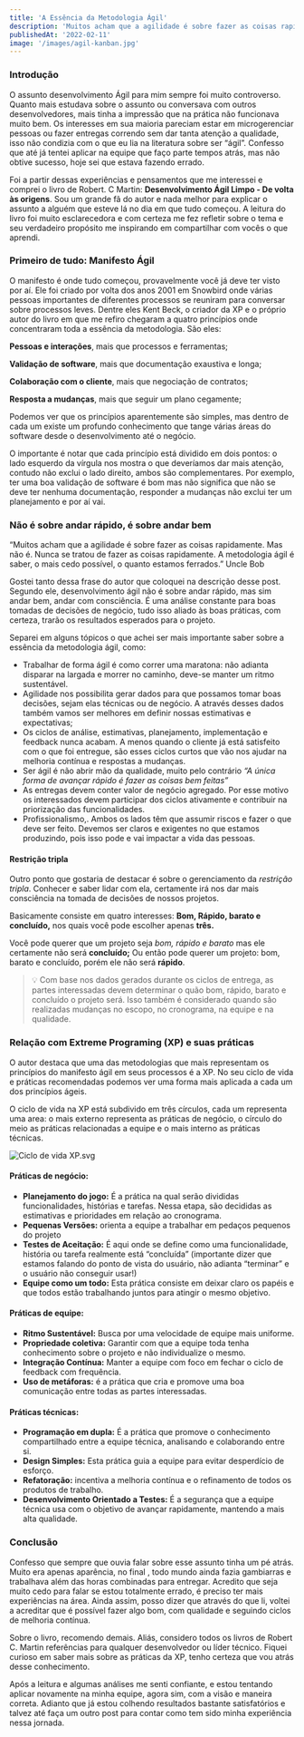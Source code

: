 ```yaml
---
title: 'A Essência da Metodologia Ágil'
description: 'Muitos acham que a agilidade é sobre fazer as coisas rapidamente. Mas não é. Nunca se tratou de fazer as coisas rapidamente. A metodologia ágil é saber, o mais cedo possível, o quanto estamos ferrados.'
publishedAt: '2022-02-11'
image: '/images/agil-kanban.jpg'
---
```


### Introdução

O assunto desenvolvimento Ágil para mim sempre foi muito controverso. Quanto mais estudava sobre o assunto ou conversava com outros desenvolvedores, mais tinha a impressão que na prática não funcionava muito bem. Os interesses em sua maioria pareciam estar em microgerenciar pessoas ou fazer entregas correndo sem dar tanta atenção a qualidade, isso não condizia com o que eu lia na literatura sobre ser “ágil”. Confesso que até já tentei aplicar na equipe que faço parte tempos atrás, mas não obtive sucesso, hoje sei que estava fazendo errado.

Foi a partir dessas experiências e pensamentos que me interessei e comprei o livro de Robert. C Martin: **Desenvolvimento Ágil Limpo - De volta às origens**. Sou um grande fã do autor e nada melhor para explicar o assunto a alguém que esteve lá no dia em que tudo começou. A leitura do livro foi muito esclarecedora e com certeza me fez refletir sobre o tema e seu verdadeiro propósito me inspirando em compartilhar com vocês o que aprendi.

### Primeiro de tudo: Manifesto Ágil

O manifesto é onde tudo começou, provavelmente você já deve ter visto por aí. Ele foi criado por volta dos anos 2001 em Snowbird onde várias pessoas importantes de diferentes processos se reuniram para conversar sobre processos leves. Dentre eles Kent Beck, o criador da XP e o próprio autor do livro em que me refiro chegaram a quatro princípios onde concentraram toda a essência da metodologia. São eles:

**Pessoas e interações**, mais que processos e ferramentas;

**Validação de software**, mais que documentação exaustiva e longa;

**Colaboração com o cliente**, mais que negociação de contratos;

**Resposta a mudanças**, mais que seguir um plano cegamente;

Podemos ver que os princípios aparentemente são simples, mas dentro de cada um existe um profundo conhecimento que tange várias áreas do software desde o desenvolvimento até o negócio.

O importante é notar que cada princípio está dividido em dois pontos: o lado esquerdo da vírgula nos mostra o que deveríamos dar mais atenção, contudo não exclui o lado direito, ambos são complementares. Por exemplo, ter uma boa validação de software é bom mas não significa que não se deve ter nenhuma documentação, responder a mudanças não exclui ter um planejamento e por aí vai.

### Não é sobre andar rápido, é sobre andar bem

“Muitos acham que a agilidade é sobre fazer as coisas rapidamente. Mas não é. Nunca se tratou de fazer as coisas rapidamente. A metodologia ágil é saber, o mais cedo possível, o quanto estamos ferrados.” Uncle Bob

Gostei tanto dessa frase do autor que coloquei na descrição desse post. Segundo ele, desenvolvimento ágil não é sobre andar rápido, mas sim andar bem, andar com consciência. É uma análise constante para boas tomadas de decisões de negócio, tudo isso aliado às boas práticas, com certeza, trarão os resultados esperados para o projeto.

Separei em alguns tópicos o que achei ser mais importante saber sobre a essência da metodologia ágil, como:

- Trabalhar de forma ágil é como correr uma maratona: não adianta disparar na largada e morrer no caminho, deve-se manter um ritmo sustentável.
- Agilidade nos possibilita gerar dados para que possamos tomar boas decisões, sejam elas técnicas ou de negócio. A através desses dados também vamos ser melhores em definir nossas estimativas e expectativas;
- Os ciclos de análise, estimativas, planejamento, implementação e feedback nunca acabam. A menos quando o cliente já está satisfeito com o que foi entregue, são esses ciclos curtos que vão nos ajudar na melhoria contínua e respostas a mudanças.
- Ser ágil é não abrir mão da qualidade, muito pelo contrário _“A única forma de avançar rápido é fazer as coisas bem feitas”_
- As entregas devem conter valor de negócio agregado. Por esse motivo os interessados devem participar dos ciclos ativamente e contribuir na priorização das funcionalidades.
- Profissionalismo,. Ambos os lados têm que assumir riscos e fazer o que deve ser feito. Devemos ser claros e exigentes no que estamos produzindo, pois isso pode e vai impactar a vida das pessoas.

#### Restrição tripla

Outro ponto que gostaria de destacar é sobre o gerenciamento da _restrição tripla_. Conhecer e saber lidar com ela, certamente irá nos dar mais consciência na tomada de decisões de nossos projetos.

Basicamente consiste em quatro interesses: **Bom, Rápido, barato e concluído,** nos quais você pode escolher apenas **três.**

Você pode querer que um projeto seja _bom, rápido e barato_ mas ele certamente não será **concluído;**
Ou então pode querer um projeto: bom, barato e concluído, porém ele não será **rápido**.

> 💡 Com base nos dados gerados durante os ciclos de entrega, as partes interessadas devem determinar o quão bom, rápido, barato e concluído o projeto será. Isso também é considerado quando são realizadas mudanças no escopo, no cronograma, na equipe e na qualidade.

### Relação com Extreme Programing (XP) e suas práticas

O autor destaca que uma das metodologias que mais representam os princípios do manifesto ágil em seus processos é a XP. No seu ciclo de vida e práticas recomendadas podemos ver uma forma mais aplicada a cada um dos princípios ágeis.

O ciclo de vida na XP está subdivido em três círculos, cada um representa uma area: o mais externo representa as práticas de negócio, o círculo do meio as práticas relacionadas a equipe e o mais interno as práticas técnicas.

![Ciclo de vida XP.svg](/images/Ciclo_de_vida_XP.svg)

#### Práticas de negócio:

- **Planejamento do jogo:** É a prática na qual serão divididas funcionalidades, histórias e tarefas. Nessa etapa, são decididas as estimativas e prioridades em relação ao cronograma.
- **Pequenas Versões:** orienta a equipe a trabalhar em pedaços pequenos do projeto
- **Testes de Aceitação:** É aqui onde se define como uma funcionalidade, história ou tarefa realmente está “concluída” (importante dizer que estamos falando do ponto de vista do usuário, não adianta “terminar” e o usuário não conseguir usar!)
- **Equipe como um todo:** Esta prática consiste em deixar claro os papéis e que todos estão trabalhando juntos para atingir o mesmo objetivo.

#### Práticas de equipe:

- **Ritmo Sustentável:** Busca por uma velocidade de equipe mais uniforme.
- **Propriedade coletiva:** Garantir com que a equipe toda tenha conhecimento sobre o projeto e não individualize o mesmo.
- **Integração Contínua:** Manter a equipe com foco em fechar o ciclo de feedback com frequência.
- **Uso de metáforas:** é a prática que cria e promove uma boa comunicação entre todas as partes interessadas.

#### Práticas técnicas:

- **Programação em dupla:** É a prática que promove o conhecimento compartilhado entre a equipe técnica, analisando e colaborando entre si.
- **Design Simples:** Esta prática guia a equipe para evitar desperdício de esforço.
- **Refatoração:** incentiva a melhoria contínua e o refinamento de todos os produtos de trabalho.
- **Desenvolvimento Orientado a Testes:** É a segurança que a equipe técnica usa com o objetivo de avançar rapidamente, mantendo a mais alta qualidade.

### Conclusão

Confesso que sempre que ouvia falar sobre esse assunto tinha um pé atrás. Muito era apenas aparência, no final , todo mundo ainda fazia gambiarras e trabalhava além das horas combinadas para entregar. Acredito que seja muito cedo para falar se estou totalmente errado, é preciso ter mais experiências na área. Ainda assim, posso dizer que através do que li, voltei a acreditar que é possível fazer algo bom, com qualidade e seguindo ciclos de melhoria contínua.

Sobre o livro, recomendo demais. Aliás, considero todos os livros de Robert C. Martin referências para qualquer desenvolvedor ou líder técnico. Fiquei curioso em saber mais sobre as práticas da XP, tenho certeza que vou atrás desse conhecimento.

Após a leitura e algumas análises me senti confiante, e estou tentando aplicar novamente na minha equipe, agora sim, com a visão e maneira correta. Adianto que já estou colhendo resultados bastante satisfatórios e talvez até faça um outro post para contar como tem sido minha experiência nessa jornada.
